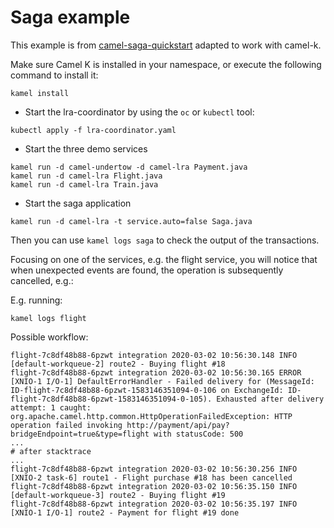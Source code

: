 # Saga example

This example is from [camel-saga-quickstart](https://github.com/nicolaferraro/camel-saga-quickstart/) adapted to work with camel-k.

Make sure Camel K is installed in your namespace, or execute the following command to install it:

```
kamel install
```

* Start the lra-coordinator by using the `oc` or `kubectl` tool:
```
kubectl apply -f lra-coordinator.yaml
```

* Start the three demo services
```
kamel run -d camel-undertow -d camel-lra Payment.java
kamel run -d camel-lra Flight.java
kamel run -d camel-lra Train.java
```

* Start the saga application
```
kamel run -d camel-lra -t service.auto=false Saga.java
```

Then you can use ```kamel logs saga``` to check the output of the transactions.

Focusing on one of the services, e.g. the flight service, you will notice that when unexpected events are found,
the operation is subsequently cancelled, e.g.:

E.g. running:
```
kamel logs flight
```

Possible workflow:
```
flight-7c8df48b88-6pzwt integration 2020-03-02 10:56:30.148 INFO  [default-workqueue-2] route2 - Buying flight #18
flight-7c8df48b88-6pzwt integration 2020-03-02 10:56:30.165 ERROR [XNIO-1 I/O-1] DefaultErrorHandler - Failed delivery for (MessageId: ID-flight-7c8df48b88-6pzwt-1583146351094-0-106 on ExchangeId: ID-flight-7c8df48b88-6pzwt-1583146351094-0-105). Exhausted after delivery attempt: 1 caught: org.apache.camel.http.common.HttpOperationFailedException: HTTP operation failed invoking http://payment/api/pay?bridgeEndpoint=true&type=flight with statusCode: 500
...
# after stacktrace
...
flight-7c8df48b88-6pzwt integration 2020-03-02 10:56:30.256 INFO  [XNIO-2 task-6] route1 - Flight purchase #18 has been cancelled
flight-7c8df48b88-6pzwt integration 2020-03-02 10:56:35.150 INFO  [default-workqueue-3] route2 - Buying flight #19
flight-7c8df48b88-6pzwt integration 2020-03-02 10:56:35.197 INFO  [XNIO-1 I/O-1] route2 - Payment for flight #19 done
```
